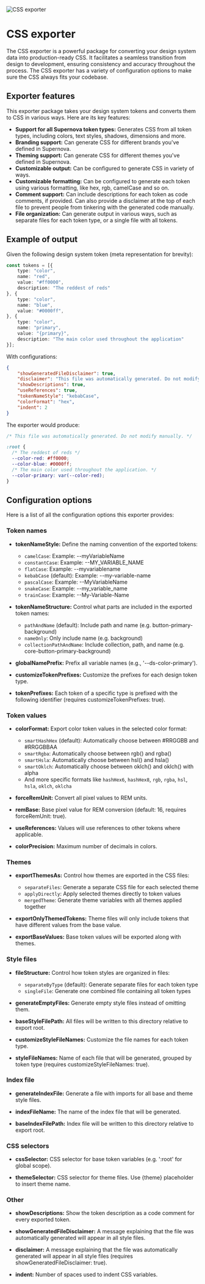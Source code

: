 ![CSS exporter](https://raw.githubusercontent.com/Supernova-Studio/exporters/main/exporters/css/resources/header.png)

# CSS exporter

The CSS exporter is a powerful package for converting your design system data into production-ready CSS. It facilitates a seamless transition from design to development, ensuring consistency and accuracy throughout the process. The CSS exporter has a variety of configuration options to make sure the CSS always fits your codebase.

## Exporter features

This exporter package takes your design system tokens and converts them to CSS in various ways. Here are its key features:

- **Support for all Supernova token types:** Generates CSS from all token types, including colors, text styles, shadows, dimensions and more.
- **Branding support:** Can generate CSS for different brands you've defined in Supernova.
- **Theming support:** Can generate CSS for different themes you've defined in Supernova.
- **Customizable output:** Can be configured to generate CSS in variety of ways.
- **Customizable formatting:** Can be configured to generate each token using various formatting, like hex, rgb, camelCase and so on.
- **Comment support:** Can include descriptions for each token as code comments, if provided. Can also provide a disclaimer at the top of each file to prevent people from tinkering with the generated code manually.
- **File organization:** Can generate output in various ways, such as separate files for each token type, or a single file with all tokens.

## Example of output

Given the following design system token (meta representation for brevity):

```typescript
const tokens = [{
    type: "color",
    name: "red",
    value: "#ff0000",
    description: "The reddest of reds"
}, {
    type: "color",
    name: "blue",
    value: "#0000ff",
}, {
    type: "color",
    name: "primary",
    value: "{primary}",
    description: "The main color used throughout the application"
}];
```

With configurations:

```json
{
    "showGeneratedFileDisclaimer": true,
    "disclaimer": "This file was automatically generated. Do not modify manually.",
    "showDescriptions": true,
    "useReferences": true,
    "tokenNameStyle": "kebabCase",
    "colorFormat": "hex",
    "indent": 2
}
```

The exporter would produce:

```css
/* This file was automatically generated. Do not modify manually. */

:root {
  /* The reddest of reds */
  --color-red: #ff0000;
  --color-blue: #0000ff;
  /* The main color used throughout the application. */
  --color-primary: var(--color-red);
}
```

## Configuration options

Here is a list of all the configuration options this exporter provides:

### Token names

- **tokenNameStyle:** Define the naming convention of the exported tokens:
  - `camelCase`: Example: --myVariableName
  - `constantCase`: Example: --MY_VARIABLE_NAME
  - `flatCase`: Example: --myvariablename
  - `kebabCase` (default): Example: --my-variable-name
  - `pascalCase`: Example: --MyVariableName
  - `snakeCase`: Example: --my_variable_name
  - `trainCase`: Example: --My-Variable-Name

- **tokenNameStructure:** Control what parts are included in the exported token names:
  - `pathAndName` (default): Include path and name (e.g. button-primary-background)
  - `nameOnly`: Only include name (e.g. background)
  - `collectionPathAndName`: Include collection, path, and name (e.g. core-button-primary-background)

- **globalNamePrefix:** Prefix all variable names (e.g., '--ds-color-primary').

- **customizeTokenPrefixes:** Customize the prefixes for each design token type.

- **tokenPrefixes:** Each token of a specific type is prefixed with the following identifier (requires customizeTokenPrefixes: true).

### Token values

- **colorFormat:** Export color token values in the selected color format:
  - `smartHashHex` (default): Automatically choose between #RRGGBB and #RRGGBBAA
  - `smartRgba`: Automatically choose between rgb() and rgba()
  - `smartHsla`: Automatically choose between hsl() and hsla()
  - `smartOklch`: Automatically choose between oklch() and oklch() with alpha
  - And more specific formats like `hashHex6`, `hashHex8`, `rgb`, `rgba`, `hsl`, `hsla`, `oklch`, `oklcha`

- **forceRemUnit:** Convert all pixel values to REM units.

- **remBase:** Base pixel value for REM conversion (default: 16, requires forceRemUnit: true).

- **useReferences:** Values will use references to other tokens where applicable.

- **colorPrecision:** Maximum number of decimals in colors.

### Themes

- **exportThemesAs:** Control how themes are exported in the CSS files:
  - `separateFiles`: Generate a separate CSS file for each selected theme
  - `applyDirectly`: Apply selected themes directly to token values
  - `mergedTheme`: Generate theme variables with all themes applied together

- **exportOnlyThemedTokens:** Theme files will only include tokens that have different values from the base value.

- **exportBaseValues:** Base token values will be exported along with themes.

### Style files

- **fileStructure:** Control how token styles are organized in files:
  - `separateByType` (default): Generate separate files for each token type
  - `singleFile`: Generate one combined file containing all token types

- **generateEmptyFiles:** Generate empty style files instead of omitting them.

- **baseStyleFilePath:** All files will be written to this directory relative to export root.

- **customizeStyleFileNames:** Customize the file names for each token type.

- **styleFileNames:** Name of each file that will be generated, grouped by token type (requires customizeStyleFileNames: true).

### Index file

- **generateIndexFile:** Generate a file with imports for all base and theme style files.

- **indexFileName:** The name of the index file that will be generated.

- **baseIndexFilePath:** Index file will be written to this directory relative to export root.

### CSS selectors

- **cssSelector:** CSS selector for base token variables (e.g. ':root' for global scope).

- **themeSelector:** CSS selector for theme files. Use {theme} placeholder to insert theme name.

### Other

- **showDescriptions:** Show the token description as a code comment for every exported token.

- **showGeneratedFileDisclaimer:** A message explaining that the file was automatically generated will appear in all style files.

- **disclaimer:** A message explaining that the file was automatically generated will appear in all style files (requires showGeneratedFileDisclaimer: true).

- **indent:** Number of spaces used to indent CSS variables.
